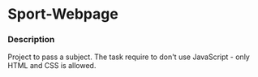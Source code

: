 # Sport-Webpage

### Description
Project to pass a subject.
The task require to don't use JavaScript - only HTML and CSS is allowed.
